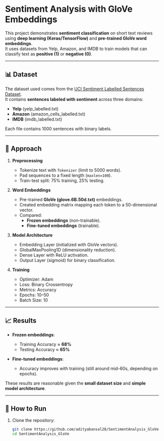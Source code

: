 # Sentiment Analysis with GloVe Embeddings

This project demonstrates **sentiment classification** on short text reviews using **deep learning (Keras/TensorFlow)** and **pre-trained GloVe word embeddings**.  
It uses datasets from Yelp, Amazon, and IMDB to train models that can classify text as **positive (1)** or **negative (0)**.

---

## 📊 Dataset

The dataset used comes from the [UCI Sentiment Labelled Sentences Dataset](https://archive.ics.uci.edu/ml/datasets/Sentiment+Labelled+Sentences).  
It contains **sentences labeled with sentiment** across three domains:

- **Yelp** (yelp_labelled.txt)  
- **Amazon** (amazon_cells_labelled.txt)  
- **IMDB** (imdb_labelled.txt)  

Each file contains 1000 sentences with binary labels.

---

## 🔧 Approach

1. **Preprocessing**
   - Tokenize text with `Tokenizer` (limit to 5000 words).
   - Pad sequences to a fixed length (`maxlen=100`).
   - Train-test split: 75% training, 25% testing.

2. **Word Embeddings**
   - Pre-trained **GloVe (glove.6B.50d.txt)** embeddings.
   - Created embedding matrix mapping each token to a 50-dimensional vector.
   - Compared:
     - **Frozen embeddings** (non-trainable).
     - **Fine-tuned embeddings** (trainable).

3. **Model Architecture**
   - Embedding Layer (initialized with GloVe vectors).  
   - GlobalMaxPooling1D (dimensionality reduction).  
   - Dense Layer with ReLU activation.  
   - Output Layer (sigmoid) for binary classification.  

4. **Training**
   - Optimizer: Adam  
   - Loss: Binary Crossentropy  
   - Metrics: Accuracy  
   - Epochs: 10–50  
   - Batch Size: 10  

---

## 📈 Results

- **Frozen embeddings**:  
  - Training Accuracy ≈ **68%**  
  - Testing Accuracy ≈ **65%**

- **Fine-tuned embeddings**:  
  - Accuracy improves with training (still around mid-60s, depending on epochs).  

These results are reasonable given the **small dataset size** and **simple model architecture**.

---

## 🚀 How to Run

1. Clone the repository:
   ```bash
   git clone https://github.com/adityabansal28/SentimentAnalysis_GloVe.git
   cd SentimentAnalysis_GloVe
